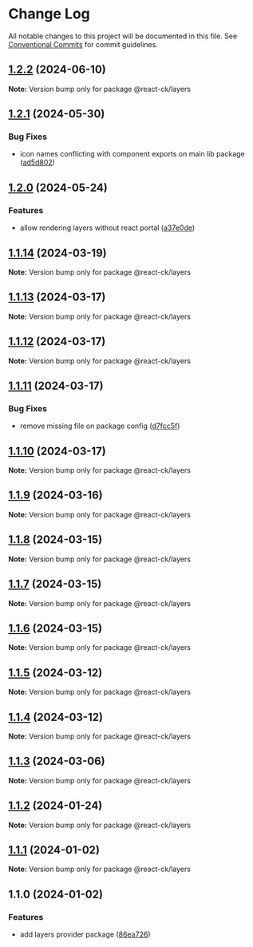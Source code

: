 # Change Log

All notable changes to this project will be documented in this file.
See [Conventional Commits](https://conventionalcommits.org) for commit guidelines.

## [1.2.2](https://github.com/abelflopes/react-ck/compare/@react-ck/layers@1.2.1...@react-ck/layers@1.2.2) (2024-06-10)

**Note:** Version bump only for package @react-ck/layers





## [1.2.1](https://github.com/abelflopes/react-ck/compare/@react-ck/layers@1.2.0...@react-ck/layers@1.2.1) (2024-05-30)


### Bug Fixes

* icon names conflicting with component exports on main lib package ([ad5d802](https://github.com/abelflopes/react-ck/commit/ad5d8023ac4090c1c564093adbca165b9a5bf63d))



## [1.2.0](https://github.com/abelflopes/react-ck/compare/@react-ck/layers@1.1.14...@react-ck/layers@1.2.0) (2024-05-24)


### Features

* allow rendering layers without react portal ([a37e0de](https://github.com/abelflopes/react-ck/commit/a37e0de01ab4778386798292221bd3078646d8fc))



## [1.1.14](https://github.com/abelflopes/react-ck/compare/@react-ck/layers@1.1.13...@react-ck/layers@1.1.14) (2024-03-19)

**Note:** Version bump only for package @react-ck/layers





## [1.1.13](https://github.com/abelflopes/react-ck/compare/@react-ck/layers@1.1.12...@react-ck/layers@1.1.13) (2024-03-17)

**Note:** Version bump only for package @react-ck/layers





## [1.1.12](https://github.com/abelflopes/react-ck/compare/@react-ck/layers@1.1.11...@react-ck/layers@1.1.12) (2024-03-17)

**Note:** Version bump only for package @react-ck/layers





## [1.1.11](https://github.com/abelflopes/react-ck/compare/@react-ck/layers@1.1.10...@react-ck/layers@1.1.11) (2024-03-17)


### Bug Fixes

* remove missing file on package config ([d7fcc5f](https://github.com/abelflopes/react-ck/commit/d7fcc5f8917947900442420434f44361624a3bfa))



## [1.1.10](https://github.com/abelflopes/react-ck/compare/@react-ck/layers@1.1.9...@react-ck/layers@1.1.10) (2024-03-17)

**Note:** Version bump only for package @react-ck/layers





## [1.1.9](https://github.com/abelflopes/react-ck/compare/@react-ck/layers@1.1.8...@react-ck/layers@1.1.9) (2024-03-16)

**Note:** Version bump only for package @react-ck/layers





## [1.1.8](https://github.com/abelflopes/react-ck/compare/@react-ck/layers@1.1.7...@react-ck/layers@1.1.8) (2024-03-15)

**Note:** Version bump only for package @react-ck/layers





## [1.1.7](https://github.com/abelflopes/react-ck/compare/@react-ck/layers@1.1.6...@react-ck/layers@1.1.7) (2024-03-15)

**Note:** Version bump only for package @react-ck/layers





## [1.1.6](https://github.com/abelflopes/react-ck/compare/@react-ck/layers@1.1.5...@react-ck/layers@1.1.6) (2024-03-15)

**Note:** Version bump only for package @react-ck/layers





## [1.1.5](https://github.com/abelflopes/react-ck/compare/@react-ck/layers@1.1.4...@react-ck/layers@1.1.5) (2024-03-12)

**Note:** Version bump only for package @react-ck/layers





## [1.1.4](https://github.com/abelflopes/react-ck/compare/@react-ck/layers@1.1.3...@react-ck/layers@1.1.4) (2024-03-12)

**Note:** Version bump only for package @react-ck/layers





## [1.1.3](https://github.com/abelflopes/react-ck/compare/@react-ck/layers@1.1.2...@react-ck/layers@1.1.3) (2024-03-06)

**Note:** Version bump only for package @react-ck/layers





## [1.1.2](https://github.com/abelflopes/react-ck/compare/@react-ck/layers@1.1.1...@react-ck/layers@1.1.2) (2024-01-24)

**Note:** Version bump only for package @react-ck/layers





## [1.1.1](https://github.com/abelflopes/react-ck/compare/@react-ck/layers@1.1.0...@react-ck/layers@1.1.1) (2024-01-02)

**Note:** Version bump only for package @react-ck/layers





## 1.1.0 (2024-01-02)


### Features

* add layers provider package ([86ea726](https://github.com/abelflopes/react-ck/commit/86ea7262e192899766b6bad6ea4f2b8d2e3b32af))
